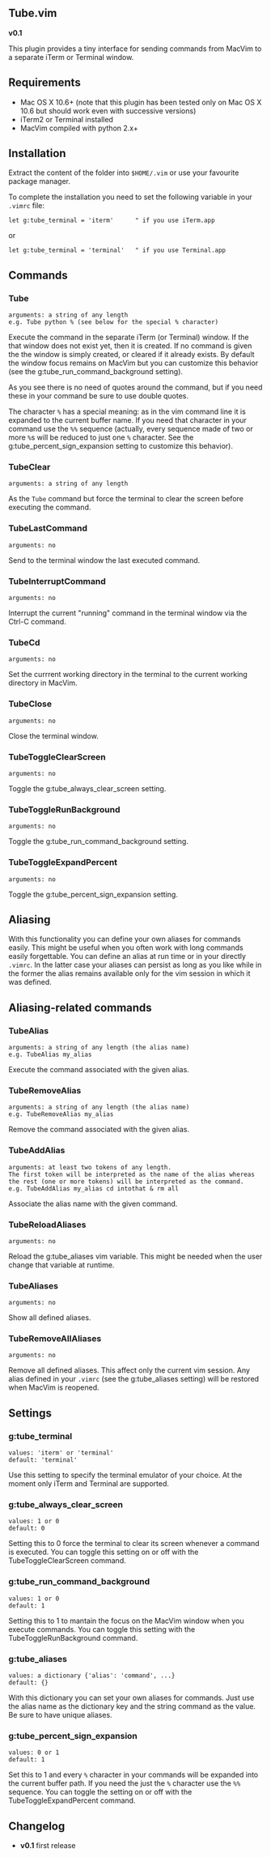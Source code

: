 ## Tube.vim

**v0.1**

This plugin provides a tiny interface for sending commands from MacVim to a 
separate iTerm or Terminal window.


## Requirements

* Mac OS X 10.6+ (note that this plugin has been tested only on Mac OS X 10.6
  but should work even with successive versions)
* iTerm2 or Terminal installed
* MacVim compiled with python 2.x+


## Installation

Extract the content of the folder into `$HOME/.vim` or use your favourite 
package manager.

To complete the installation you need to set the following variable in 
your `.vimrc` file:

```
let g:tube_terminal = 'iterm'      " if you use iTerm.app 
```              

or 

```
let g:tube_terminal = 'terminal'   " if you use Terminal.app 
```


## Commands


### Tube
```
arguments: a string of any length
e.g. Tube python % (see below for the special % character)
```

Execute the command in the separate iTerm (or Terminal) window. If the that
window does not exist yet, then it is created. If no command is given the the
window is simply created, or cleared if it already exists.  By default the
window focus remains on MacVim but you can customize this behavior (see the
g:tube_run_command_background setting).

As you see there is no need of quotes around the command, but if you need these
in your command be sure to use double quotes. 

The character `%` has a special meaning: as in the vim command line it is
expanded to the current buffer name. If you need that character in your command
use the `%%` sequence (actually, every sequence made of two or more `%`s will
be reduced to just one `%` character. See the g:tube_percent_sign_expansion 
setting to customize this behavior).


### TubeClear
```
arguments: a string of any length
```
    
As the `Tube` command but force the terminal to clear the screen before
executing the command.


### TubeLastCommand
```
arguments: no
```

Send to the terminal window the last executed command.


### TubeInterruptCommand
```
arguments: no
```

Interrupt the current "running" command in the terminal window via the Ctrl-C command.


### TubeCd
```
arguments: no
```

Set the currrent working directory in the terminal to the current working directory
in MacVim. 


### TubeClose
```
arguments: no
```

Close the terminal window.


### TubeToggleClearScreen
```
arguments: no
```

Toggle the g:tube_always_clear_screen setting.


### TubeToggleRunBackground
```
arguments: no
```

Toggle the g:tube_run_command_background setting.


### TubeToggleExpandPercent
```
arguments: no
```

Toggle the g:tube_percent_sign_expansion setting.


## Aliasing

With this functionality you can define your own aliases for commands easily. This
might be useful when you often work with long commands easily forgettable. 
You can define an alias at run time or in your directly `.vimrc`. In the latter
case your aliases can persist as long as you like while in the former the alias
remains available only for the vim session in which it was defined. 


## Aliasing-related commands


### TubeAlias
```
arguments: a string of any length (the alias name)
e.g. TubeAlias my_alias
```

Execute the command associated with the given alias.


### TubeRemoveAlias
```
arguments: a string of any length (the alias name)
e.g. TubeRemoveAlias my_alias
```

Remove the command associated with the given alias.


### TubeAddAlias
```
arguments: at least two tokens of any length.  
The first token will be interpreted as the name of the alias whereas the rest (one or more tokens) will be interpreted as the command.
e.g. TubeAddAlias my_alias cd intothat & rm all 
```

Associate the alias name with the given command.

### TubeReloadAliases
```
arguments: no
```

Reload the g:tube_aliases vim variable. This might be needed when the user
change that variable at runtime.


### TubeAliases
```
arguments: no
```

Show all defined aliases.


### TubeRemoveAllAliases 
```
arguments: no
```

Remove all defined aliases. This affect only the current vim session. Any
alias defined in your `.vimrc` (see the g:tube_aliases setting) will be restored 
when MacVim is reopened.



## Settings


### g:tube_terminal
```
values: 'iterm' or 'terminal'
default: 'terminal'
```

Use this setting to specify the terminal emulator of your choice. At the moment
only iTerm and Terminal are supported.


### g:tube_always_clear_screen
```
values: 1 or 0
default: 0
```

Setting this to 0 force the terminal to clear its screen whenever
a command is executed. You can toggle this setting on or off with the
TubeToggleClearScreen command.


### g:tube_run_command_background
```
values: 1 or 0
default: 1
```

Setting this to 1 to mantain the focus on the MacVim window when you execute
commands. You can toggle this setting with the TubeToggleRunBackground command.   


### g:tube_aliases
```
values: a dictionary {'alias': 'command', ...}
default: {}
```

With this dictionary you can set your own aliases for commands. Just use the alias 
name as the dictionary key and the string command as the value. Be sure to have
unique aliases.


### g:tube_percent_sign_expansion
```
values: 0 or 1
default: 1
```

Set this to 1 and every `%` character in your commands will be expanded into
the current buffer path. If you need the just the `%` character use the `%%`
sequence. You can toggle the setting on or off with the TubeToggleExpandPercent
command.


## Changelog

* **v0.1** first release
